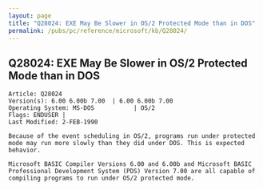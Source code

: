 ```yaml
---
layout: page
title: "Q28024: EXE May Be Slower in OS/2 Protected Mode than in DOS"
permalink: /pubs/pc/reference/microsoft/kb/Q28024/
---
```


## Q28024: EXE May Be Slower in OS/2 Protected Mode than in DOS

	Article: Q28024
	Version(s): 6.00 6.00b 7.00  | 6.00 6.00b 7.00
	Operating System: MS-DOS           | OS/2
	Flags: ENDUSER |
	Last Modified: 2-FEB-1990
	
	Because of the event scheduling in OS/2, programs run under protected
	mode may run more slowly than they did under DOS. This is expected
	behavior.
	
	Microsoft BASIC Compiler Versions 6.00 and 6.00b and Microsoft BASIC
	Professional Development System (PDS) Version 7.00 are all capable of
	compiling programs to run under OS/2 protected mode.
